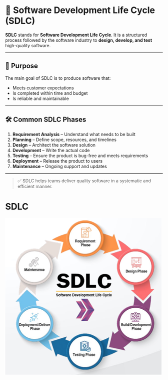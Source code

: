 # 🔄 Software Development Life Cycle (SDLC)

**SDLC** stands for **Software Development Life Cycle**. It is a structured process followed by the software industry to **design, develop, and test** high-quality software.

---

## 📌 Purpose

The main goal of SDLC is to produce software that:
- Meets customer expectations
- Is completed within time and budget
- Is reliable and maintainable

---

## 🛠️ Common SDLC Phases

1. **Requirement Analysis** – Understand what needs to be built  
2. **Planning** – Define scope, resources, and timelines  
3. **Design** – Architect the software solution  
4. **Development** – Write the actual code  
5. **Testing** – Ensure the product is bug-free and meets requirements  
6. **Deployment** – Release the product to users  
7. **Maintenance** – Ongoing support and updates

---

> ✅ SDLC helps teams deliver quality software in a systematic and efficient manner.

# SDLC
 <img src="SDLC.PNG" alt="My Logo" width="500" height="500">